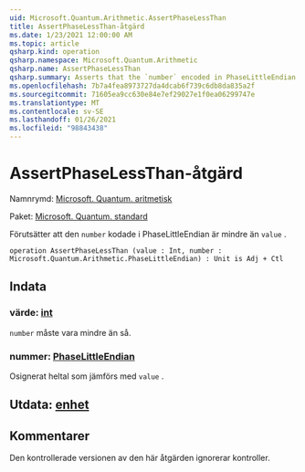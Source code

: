 ```yaml
---
uid: Microsoft.Quantum.Arithmetic.AssertPhaseLessThan
title: AssertPhaseLessThan-åtgärd
ms.date: 1/23/2021 12:00:00 AM
ms.topic: article
qsharp.kind: operation
qsharp.namespace: Microsoft.Quantum.Arithmetic
qsharp.name: AssertPhaseLessThan
qsharp.summary: Asserts that the `number` encoded in PhaseLittleEndian is less than `value`.
ms.openlocfilehash: 7b7a4fea8973727da4dcab6f739c6db8da835a2f
ms.sourcegitcommit: 71605ea9cc630e84e7ef29027e1f0ea06299747e
ms.translationtype: MT
ms.contentlocale: sv-SE
ms.lasthandoff: 01/26/2021
ms.locfileid: "98843438"
---
```

# <a name="assertphaselessthan-operation"></a>AssertPhaseLessThan-åtgärd

Namnrymd: [Microsoft. Quantum. aritmetisk](xref:Microsoft.Quantum.Arithmetic)

Paket: [Microsoft. Quantum. standard](https://nuget.org/packages/Microsoft.Quantum.Standard)


Förutsätter att den `number` kodade i PhaseLittleEndian är mindre än `value` .

```qsharp
operation AssertPhaseLessThan (value : Int, number : Microsoft.Quantum.Arithmetic.PhaseLittleEndian) : Unit is Adj + Ctl
```


## <a name="input"></a>Indata

### <a name="value--int"></a>värde: [int](xref:microsoft.quantum.lang-ref.int)

`number` måste vara mindre än så.


### <a name="number--phaselittleendian"></a>nummer: [PhaseLittleEndian](xref:Microsoft.Quantum.Arithmetic.PhaseLittleEndian)

Osignerat heltal som jämförs med `value` .



## <a name="output--unit"></a>Utdata: [enhet](xref:microsoft.quantum.lang-ref.unit)



## <a name="remarks"></a>Kommentarer

Den kontrollerade versionen av den här åtgärden ignorerar kontroller.